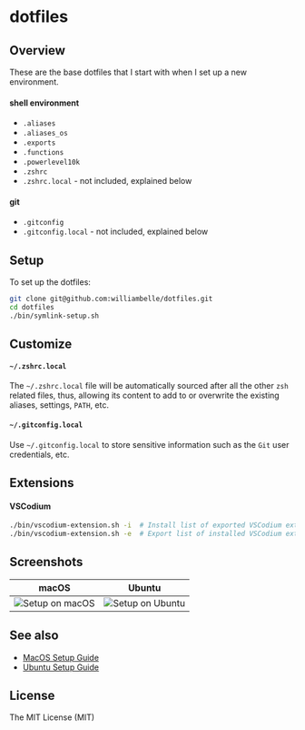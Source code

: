 dotfiles
========

Overview
--------

These are the base dotfiles that I start with when I set up a new environment.

#### shell environment

* `.aliases`
* `.aliases_os`
* `.exports`
* `.functions`
* `.powerlevel10k`
* `.zshrc`
* `.zshrc.local` - not included, explained below

#### git

* `.gitconfig`
* `.gitconfig.local` - not included, explained below

Setup
-----

To set up the dotfiles:

```bash
git clone git@github.com:williambelle/dotfiles.git
cd dotfiles
./bin/symlink-setup.sh
```

Customize
---------

#### `~/.zshrc.local`

The `~/.zshrc.local` file will be automatically sourced after all the other
`zsh` related files, thus, allowing its content to add to or overwrite the
existing aliases, settings, `PATH`, etc.

#### `~/.gitconfig.local`

Use `~/.gitconfig.local` to store sensitive information such as the `Git`
user credentials, etc.

Extensions
----------

#### VSCodium

```bash
./bin/vscodium-extension.sh -i  # Install list of exported VSCodium extensions
./bin/vscodium-extension.sh -e  # Export list of installed VSCodium extensions
```

Screenshots
-----------

|  macOS                         |  Ubuntu                          |
|--------------------------------|----------------------------------|
| ![Setup on macOS][setup macos] | ![Setup on Ubuntu][setup ubuntu] |

See also
--------

* [MacOS Setup Guide][setup macos guide]
* [Ubuntu Setup Guide][setup ubuntu guide]

License
-------

The MIT License (MIT)

[setup macos]: https://raw.github.com/williambelle/dotfiles/master/docs/screenshots/macos.png
[setup ubuntu]: https://raw.github.com/williambelle/dotfiles/master/docs/screenshots/ubuntu.png
[setup macos guide]: https://sourabhbajaj.com/mac-setup/
[setup ubuntu guide]: https://innovativeinnovation.github.io/ubuntu-setup/

